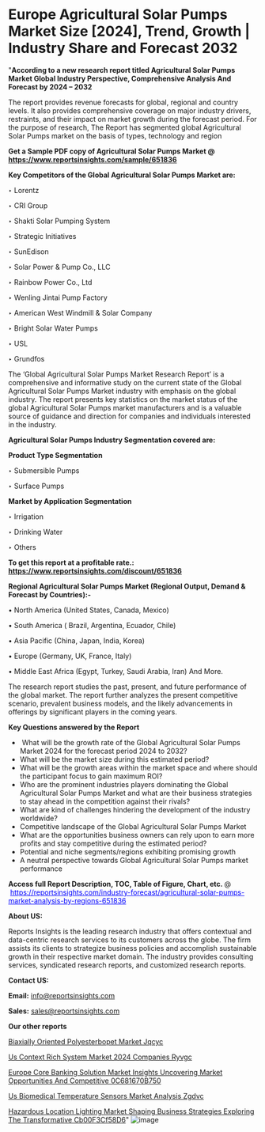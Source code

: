 # Europe Agricultural Solar Pumps Market Size [2024], Trend, Growth | Industry Share and Forecast 2032

"<strong>According to a new research report titled Agricultural Solar Pumps Market Global Industry Perspective, Comprehensive Analysis And Forecast by 2024 – 2032</strong>

The report provides revenue forecasts for global, regional and country levels. It also provides comprehensive coverage on major industry drivers, restraints, and their impact on market growth during the forecast period. For the purpose of research, The Report has segmented global Agricultural Solar Pumps market on the basis of types, technology and region

<strong>Get a Sample PDF copy of Agricultural Solar Pumps Market </strong><strong>@<a href=https://www.reportsinsights.com/sample/651836 style=color:#0000ff;> https://www.reportsinsights.com/sample/651836</a></strong></font>

<strong>Key Competitors of the Global Agricultural Solar Pumps Market are:</strong>

‣ Lorentz

‣ CRI Group

‣ Shakti Solar Pumping System

‣ Strategic Initiatives

‣ SunEdison

‣ Solar Power & Pump Co., LLC

‣ Rainbow Power Co., Ltd

‣ Wenling Jintai Pump Factory

‣ American West Windmill & Solar Company

‣ Bright Solar Water Pumps

‣ USL

‣ Grundfos

The ‘Global Agricultural Solar Pumps Market Research Report’ is a comprehensive and informative study on the current state of the Global Agricultural Solar Pumps Market industry with emphasis on the global industry. The report presents key statistics on the market status of the global Agricultural Solar Pumps market manufacturers and is a valuable source of guidance and direction for companies and individuals interested in the industry.

<strong>Agricultural Solar Pumps Industry Segmentation covered are:</strong>

<strong>Product Type Segmentation</strong>

‣ Submersible Pumps

‣ Surface Pumps

<strong>Market by Application Segmentation</strong>

‣ Irrigation

‣ Drinking Water

‣ Others

<strong>To get this report at a profitable rate.: <a href=https://www.reportsinsights.com/discount/651836 style=color:#0000ff;>https://www.reportsinsights.com/discount/651836</a></strong></font>

<strong>Regional Agricultural Solar Pumps Market (Regional Output, Demand &amp; Forecast by Countries):-</strong>

• North America (United States, Canada, Mexico)

• South America ( Brazil, Argentina, Ecuador, Chile)

• Asia Pacific (China, Japan, India, Korea)

• Europe (Germany, UK, France, Italy)

• Middle East Africa (Egypt, Turkey, Saudi Arabia, Iran) And More.

The research report studies the past, present, and future performance of the global market. The report further analyzes the present competitive scenario, prevalent business models, and the likely advancements in offerings by significant players in the coming years.

<strong>Key Questions answered by the Report</strong>
<ul>
  <li> What will be the growth rate of the Global Agricultural Solar Pumps Market 2024 for the forecast period 2024 to 2032?</li>
  <li>What will be the market size during this estimated period?</li>
  <li>What will be the growth areas within the market space and where should the participant focus to gain maximum ROI?</li>
  <li>Who are the prominent industries players dominating the Global Agricultural Solar Pumps Market and what are their business strategies to stay ahead in the competition against their rivals?</li>
  <li>What are kind of challenges hindering the development of the industry worldwide?</li>
  <li>Competitive landscape of the Global Agricultural Solar Pumps Market</li>
  <li>What are the opportunities business owners can rely upon to earn more profits and stay competitive during the estimated period?</li>
  <li>Potential and niche segments/regions exhibiting promising growth</li>
  <li>A neutral perspective towards Global Agricultural Solar Pumps market performance</li>
</ul>
<strong>Access full Report Description, TOC, Table of Figure, Chart, etc. </strong>@  <a href=https://reportsinsights.com/industry-forecast/agricultural-solar-pumps-market-analysis-by-regions-651836 style=color:#0000ff;>https://reportsinsights.com/industry-forecast/agricultural-solar-pumps-market-analysis-by-regions-651836</a></font>

<strong><strong>About US</strong>:</strong>

Reports Insights is the leading research industry that offers contextual and data-centric research services to its customers across the globe. The firm assists its clients to strategize business policies and accomplish sustainable growth in their respective market domain. The industry provides consulting services, syndicated research reports, and customized research reports.

<strong>Contact US:</strong>

<p class=""""><b>Email:</b> <a href=mailto:info@reportsinsights.com>info@reportsinsights.com</a></p>
<p class=""""><b>Sales:</b> <a href=mailto:sales@reportsinsights.com>sales@reportsinsights.com</a></p>

<strong>Our other reports</strong>

<a href=https://www.linkedin.com/pulse/biaxially-oriented-polyesterbopet-market-jqcyc/>Biaxially Oriented Polyesterbopet Market Jqcyc</a>

<a href=https://www.linkedin.com/pulse/us-context-rich-system-market-2024-companies-ryvgc/>Us Context Rich System Market 2024 Companies Ryvgc</a>

<a href=https://medium.com/@amanmandal1286/europe-core-banking-solution-market-insights-uncovering-market-opportunities-and-competitive-0c681670b750>Europe Core Banking Solution Market Insights Uncovering Market Opportunities And Competitive 0C681670B750</a>

<a href=https://www.linkedin.com/pulse/us-biomedical-temperature-sensors-market-analysis-zgdvc/>Us Biomedical Temperature Sensors Market Analysis Zgdvc</a>

<a href=https://medium.com/@gd336335/hazardous-location-lighting-market-shaping-business-strategies-exploring-the-transformative-cb00f3cf58d6>Hazardous Location Lighting Market Shaping Business Strategies Exploring The Transformative Cb00F3Cf58D6</a>"
![image](https://github.com/Jaayaachit/RIMarket/assets/158452289/6397a39b-bf5b-4289-a308-09f59d435637)
